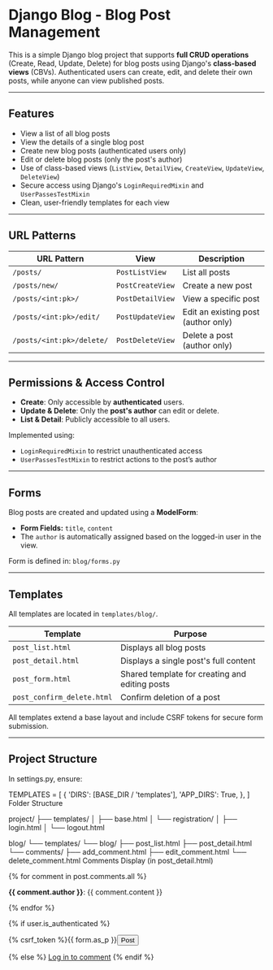 

#  Django Blog - Blog Post Management

This is a simple Django blog project that supports **full CRUD operations** (Create, Read, Update, Delete) for blog posts using Django's **class-based views** (CBVs). Authenticated users can create, edit, and delete their own posts, while anyone can view published posts.

---

##  Features

-  View a list of all blog posts
-  View the details of a single blog post
-  Create new blog posts (authenticated users only)
-  Edit or delete blog posts (only the post's author)
-  Use of class-based views (`ListView`, `DetailView`, `CreateView`, `UpdateView`, `DeleteView`)
-  Secure access using Django's `LoginRequiredMixin` and `UserPassesTestMixin`
-  Clean, user-friendly templates for each view

---

##  URL Patterns

| URL Pattern | View | Description |
|-------------|------|-------------|
| `/posts/` | `PostListView` | List all posts |
| `/posts/new/` | `PostCreateView` | Create a new post |
| `/posts/<int:pk>/` | `PostDetailView` | View a specific post |
| `/posts/<int:pk>/edit/` | `PostUpdateView` | Edit an existing post (author only) |
| `/posts/<int:pk>/delete/` | `PostDeleteView` | Delete a post (author only) |

---

##  Permissions & Access Control

-  **Create**: Only accessible by **authenticated** users.
-  **Update & Delete**: Only the **post's author** can edit or delete.
-  **List & Detail**: Publicly accessible to all users.

Implemented using:
- `LoginRequiredMixin` to restrict unauthenticated access
- `UserPassesTestMixin` to restrict actions to the post’s author

---

##  Forms

Blog posts are created and updated using a **ModelForm**:

- **Form Fields:** `title`, `content`
- The `author` is automatically assigned based on the logged-in user in the view.

Form is defined in: `blog/forms.py`

---

##  Templates

All templates are located in `templates/blog/`.

| Template | Purpose |
|----------|---------|
| `post_list.html` | Displays all blog posts |
| `post_detail.html` | Displays a single post's full content |
| `post_form.html` | Shared template for creating and editing posts |
| `post_confirm_delete.html` | Confirm deletion of a post |

All templates extend a base layout and include CSRF tokens for secure form submission.

---

##  Project Structure


In settings.py, ensure:


TEMPLATES = [
    {
        'DIRS': [BASE_DIR / 'templates'],
        'APP_DIRS': True,
    },
]
 Folder Structure

project/
├── templates/
│   ├── base.html
│   └── registration/
│       ├── login.html
│       └── logout.html

blog/
└── templates/
    └── blog/
        ├── post_list.html
        ├── post_detail.html
        └── comments/
            ├── add_comment.html
            ├── edit_comment.html
            └── delete_comment.html
 Comments Display (in post_detail.html)

{% for comment in post.comments.all %}
  <p><b>{{ comment.author }}</b>: {{ comment.content }}</p>
{% endfor %}

{% if user.is_authenticated %}
  <form method="post">{% csrf_token %}{{ form.as_p }}<button>Post</button></form>
{% else %}
  <a href="{% url 'login' %}?next={{ request.path }}">Log in to comment</a>
{% endif %}

